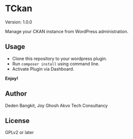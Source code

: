 # TCkan
Version: 1.0.0

Manage your CKAN instance from WordPress administration.

## Usage
- Clone this repository to your wordpress plugin.
- Run ```composer install``` using command line.
- Activate Plugin via Dashboard.

**Enjoy!**

## Author
Deden Bangkit, Joy Ghosh
Akvo Tech Consultancy

## License
GPLv2 or later

